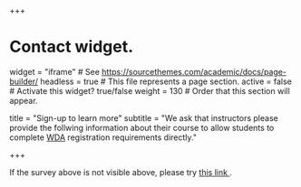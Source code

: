 +++
# Contact widget.
widget = "iframe"  # See https://sourcethemes.com/academic/docs/page-builder/
headless = true  # This file represents a page section.
active = false  # Activate this widget? true/false
weight = 130  # Order that this section will appear.

title = "Sign-up to learn more"
subtitle = "We ask that instructors please provide the follwing information about their course to allow students to complete [WDA](/#wda) registration requirements directly."

+++
<div id="qualtrics-form-2"></div>

If the survey above is not visible above, please try <a href="https://ubc.ca1.qualtrics.com/jfe/form/SV_em5UdCOE0dzsoN7">this link <i class='fas fa-external-link-alt'></i></a>.
